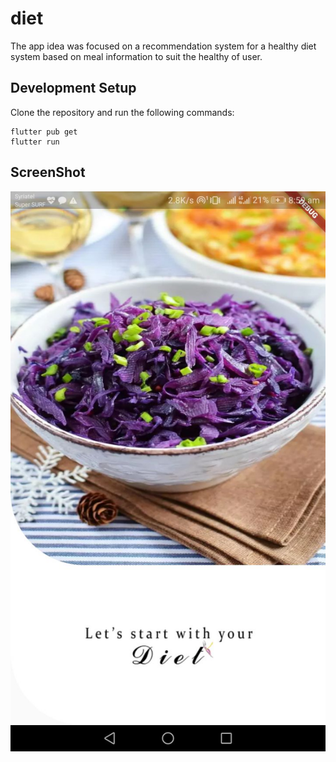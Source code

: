 # diet

The app idea was focused on a recommendation system for a healthy diet system based on meal information to suit the healthy of user.

## Development Setup
Clone the repository and run the following commands:
```
flutter pub get
flutter run
```
## ScreenShot
![Splash](https://github.com/kindaKharita/diet/blob/master/assets/screenShot/splash.jpg)
